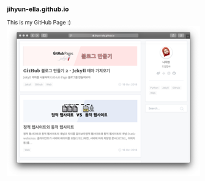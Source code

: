 ### jihyun-ella.github.io
This is my GitHub Page :)
[![page](/assets/img/README-img.png)](https://jihyun-ella.github.io)
